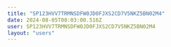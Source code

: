 ```yaml
---
title: "SP123HVV7TRMNSDFW0JD0FJXS2CD7V5NKZ5BN02M4"
date: 2024-08-05T08:03:00.516Z
user: SP123HVV7TRMNSDFW0JD0FJXS2CD7V5NKZ5BN02M4
layout: "users"
---
```

    